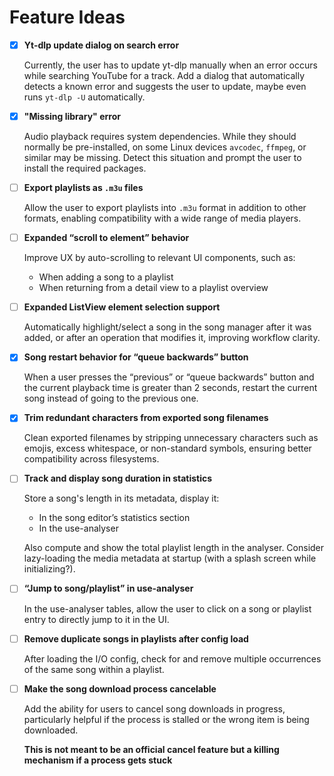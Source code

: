 # Feature Ideas

- [X] **Yt-dlp update dialog on search error**

  Currently, the user has to update yt-dlp manually when an error occurs while searching YouTube for a track. Add a dialog that automatically detects a known error and suggests the user to update, maybe even runs `yt-dlp -U` automatically.

- [X] **"Missing library" error**

  Audio playback requires system dependencies. While they should normally be pre-installed, on some Linux devices `avcodec`, `ffmpeg`, or similar may be missing. Detect this situation and prompt the user to install the required packages.

- [ ] **Export playlists as `.m3u` files**

  Allow the user to export playlists into `.m3u` format in addition to other formats, enabling compatibility with a wide range of media players.

- [ ] **Expanded “scroll to element” behavior**

  Improve UX by auto-scrolling to relevant UI components, such as:
  - When adding a song to a playlist
  - When returning from a detail view to a playlist overview

- [ ] **Expanded ListView element selection support**

  Automatically highlight/select a song in the song manager after it was added, or after an operation that modifies it, improving workflow clarity.

- [X] **Song restart behavior for “queue backwards” button**

  When a user presses the “previous” or “queue backwards” button and the current playback time is greater than 2 seconds, restart the current song instead of going to the previous one.

- [X] **Trim redundant characters from exported song filenames**

  Clean exported filenames by stripping unnecessary characters such as emojis, excess whitespace, or non-standard symbols, ensuring better compatibility across filesystems.

- [ ] **Track and display song duration in statistics**

  Store a song's length in its metadata, display it:
  - In the song editor’s statistics section
  - In the use-analyser
  
  Also compute and show the total playlist length in the analyser. Consider lazy-loading the media metadata at startup (with a splash screen while initializing?).

- [ ] **“Jump to song/playlist” in use-analyser**

  In the use-analyser tables, allow the user to click on a song or playlist entry to directly jump to it in the UI.

- [ ] **Remove duplicate songs in playlists after config load**

  After loading the I/O config, check for and remove multiple occurrences of the same song within a playlist.

- [ ] **Make the song download process cancelable**

  Add the ability for users to cancel song downloads in progress, particularly helpful if the process is stalled or the wrong item is being downloaded.

  **This is not meant to be an official cancel feature but a killing mechanism if a process gets stuck**
